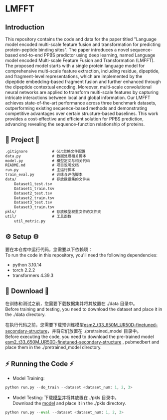 # LMFFT

## Introduction
This repository contains the code and data for the paper titled "Language model encoded multi-scale feature fusion and transformation for predicting protein-peptide binding sites".  The paper introduces a novel sequence-based end-to-end PPBS predictor using deep learning, named Language model encoded Multi-scale Feature Fusion and Transformation (LMFFT). The proposed model starts with a single protein language model for comprehensive multi-scale feature extraction, including residue, dipeptide, and fragment-level representations, which are implemented by the dipeptide embedding-based fragment fusion and further enhanced through the dipeptide contextual encoding. Moreover, multi-scale convolutional neural networks are applied to transform multi-scale features by capturing intricate interactions between local and global information. Our LMFFT achieves state-of-the-art performance across three benchmark datasets, outperforming existing sequence-based methods and demonstrating competitive advantages over certain structure-based baselines. This work provides a cost-effective and efficient solution for PPBS prediction, advancing revealing the sequence-function relationship of proteins.

## 📁 Project 📁
```markdown
.gitignore           # Git忽略文件配置
data.py              # 数据处理相关脚本
model.py             # 模型定义与相关代码
README.md            # 项目说明文档
run.py               # 主运行脚本
train_eval.py        # 训练与评估脚本
data/                # 存放数据集的文件夹
    Dataset1_test.tsv
    Dataset1_train.tsv
    Dataset2_test.tsv
    Dataset2_train.tsv
    Dataset3_test.tsv
    Dataset3_train.tsv
pkls/                # 存放模型权重文件的文件夹
util/                # 工具函数
    util_metric.py
```

## ⚙️ Setup  ⚙️
要在本仓库中运行代码，您需要以下依赖项：<br>To run the code in this repository, you'll need the following dependencies:
- python 3.10.14
- torch 2.2.2
- transformers 4.39.3


## 🤖 Download  🤖
在训练和测试之前，您需要下载数据集并将其放置在 ./data 目录中。<br>Before training and testing, you need to download the dataset and place it in the ./data directory.

在执行代码之前，您需要下载预训练模型[esm2_t33_650M_UR50D-finetuned-secondary-structure](https://huggingface.co/gaodrew/esm2_t33_650M_UR50D-finetuned-secondary-structure)，并将它们放置在 ./pretrained_model 目录中。<br>Before executing the code, you need to download the pre-trained model [esm2_t33_650M_UR50D-finetuned-secondary-structure](https://huggingface.co/gaodrew/esm2_t33_650M_UR50D-finetuned-secondary-structure) , pubmedbert and place them in the ./pretrained_model directory.

## ⚡️ Running the Code  ⚡️
- Model Training:
```python
python run.py --do_train --dataset <dataset_num: 1, 2, 3>
```

- Model Testing:
下载[模型](https://drive.google.com/drive/folders/1Vrf7G1rzmW5sezYpwwTAHnXbLHT2R5P3?usp=drive_link)并将其放置在 ./pkls 目录中。<br>Download the [model](https://drive.google.com/drive/folders/1Vrf7G1rzmW5sezYpwwTAHnXbLHT2R5P3?usp=drive_link) and place it in the ./pkls directory.
```python
python run.py --eval --dataset <dataset_num: 1, 2, 3>
```




